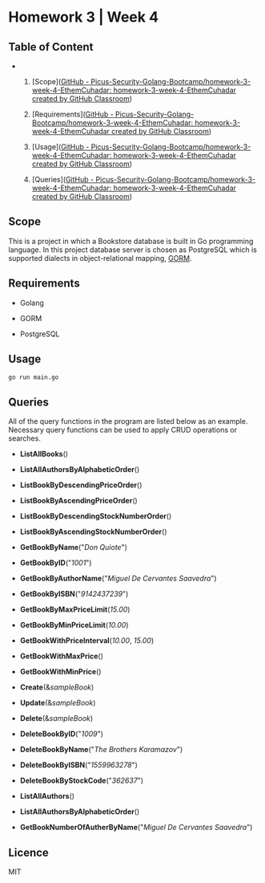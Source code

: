 # Homework 3 | Week 4



## Table of Content

* 1. [Scope]([GitHub - Picus-Security-Golang-Bootcamp/homework-3-week-4-EthemCuhadar: homework-3-week-4-EthemCuhadar created by GitHub Classroom](https://github.com/Picus-Security-Golang-Bootcamp/homework-3-week-4-EthemCuhadar#scope))
  
  2. [Requirements]([GitHub - Picus-Security-Golang-Bootcamp/homework-3-week-4-EthemCuhadar: homework-3-week-4-EthemCuhadar created by GitHub Classroom](https://github.com/Picus-Security-Golang-Bootcamp/homework-3-week-4-EthemCuhadar#requirements))
  
  3. [Usage]([GitHub - Picus-Security-Golang-Bootcamp/homework-3-week-4-EthemCuhadar: homework-3-week-4-EthemCuhadar created by GitHub Classroom](https://github.com/Picus-Security-Golang-Bootcamp/homework-3-week-4-EthemCuhadar#usage))
  
  4. [Queries]([GitHub - Picus-Security-Golang-Bootcamp/homework-3-week-4-EthemCuhadar: homework-3-week-4-EthemCuhadar created by GitHub Classroom](https://github.com/Picus-Security-Golang-Bootcamp/homework-3-week-4-EthemCuhadar#queries))



## Scope

This is a project in which a Bookstore database is built in Go programming language. In this project database server is chosen as PostgreSQL which is supported dialects in object-relational mapping, [GORM](gorm.io). 



## Requirements

* Golang

* GORM

* PostgreSQL



## Usage

```[terminal]
go run main.go
```

## 

## Queries

All of the query functions in the program are listed below as an example. Necessary query functions can be used to apply CRUD operations or searches.

* **ListAllBooks**()

* **ListAllAuthorsByAlphabeticOrder**()

* **ListBookByDescendingPriceOrder**()

* **ListBookByAscendingPriceOrder**()

* **ListBookByDescendingStockNumberOrder**()

* **ListBookByAscendingStockNumberOrder**()

* **GetBookByName**("*Don Quiote*")

* **GetBookByID**("*1001*")

* **GetBookByAuthorName**("*Miguel De Cervantes Saavedra*")

* **GetBookByISBN**("*9142437239*")

* **GetBookByMaxPriceLimit**(*15.00*)

* **GetBookByMinPriceLimit**(*10.00*)

* **GetBookWithPriceInterval**(*10.00*, *15.00*)

* **GetBookWithMaxPrice**()

* **GetBookWithMinPrice**()

* **Create**(&*sampleBook*)

* **Update**(&*sampleBook*)

* **Delete**(&*sampleBook*)

* **DeleteBookByID**("*1009*")

* **DeleteBookByName**("*The Brothers Karamazov*")

* **DeleteBookByISBN**("*1559963278*")

* **DeleteBookByStockCode**("*362637*")

* **ListAllAuthors**()

* **ListAllAuthorsByAlphabeticOrder**()

* **GetBookNumberOfAutherByName**("*Miguel De Cervantes Saavedra*")

## 

## Licence

MIT
